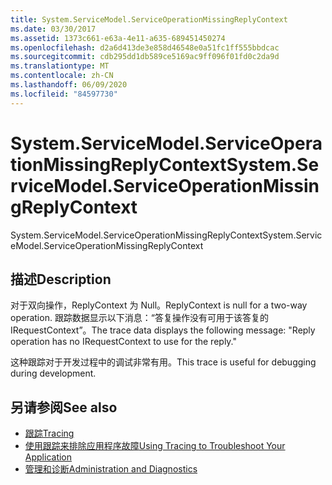 ```yaml
---
title: System.ServiceModel.ServiceOperationMissingReplyContext
ms.date: 03/30/2017
ms.assetid: 1373c661-e63a-4e11-a635-689451450274
ms.openlocfilehash: d2a6d413de3e858d46548e0a51fc1ff555bbdcac
ms.sourcegitcommit: cdb295dd1db589ce5169ac9ff096f01fd0c2da9d
ms.translationtype: MT
ms.contentlocale: zh-CN
ms.lasthandoff: 06/09/2020
ms.locfileid: "84597730"
---
```

# <a name="systemservicemodelserviceoperationmissingreplycontext"></a><span data-ttu-id="3a505-102">System.ServiceModel.ServiceOperationMissingReplyContext</span><span class="sxs-lookup"><span data-stu-id="3a505-102">System.ServiceModel.ServiceOperationMissingReplyContext</span></span>
<span data-ttu-id="3a505-103">System.ServiceModel.ServiceOperationMissingReplyContext</span><span class="sxs-lookup"><span data-stu-id="3a505-103">System.ServiceModel.ServiceOperationMissingReplyContext</span></span>  
  
## <a name="description"></a><span data-ttu-id="3a505-104">描述</span><span class="sxs-lookup"><span data-stu-id="3a505-104">Description</span></span>  
 <span data-ttu-id="3a505-105">对于双向操作，ReplyContext 为 Null。</span><span class="sxs-lookup"><span data-stu-id="3a505-105">ReplyContext is null for a two-way operation.</span></span> <span data-ttu-id="3a505-106">跟踪数据显示以下消息：“答复操作没有可用于该答复的 IRequestContext”。</span><span class="sxs-lookup"><span data-stu-id="3a505-106">The trace data displays the following message: "Reply operation has no IRequestContext to use for the reply."</span></span>  
  
 <span data-ttu-id="3a505-107">这种跟踪对于开发过程中的调试非常有用。</span><span class="sxs-lookup"><span data-stu-id="3a505-107">This trace is useful for debugging during development.</span></span>  
  
## <a name="see-also"></a><span data-ttu-id="3a505-108">另请参阅</span><span class="sxs-lookup"><span data-stu-id="3a505-108">See also</span></span>

- [<span data-ttu-id="3a505-109">跟踪</span><span class="sxs-lookup"><span data-stu-id="3a505-109">Tracing</span></span>](index.md)
- [<span data-ttu-id="3a505-110">使用跟踪来排除应用程序故障</span><span class="sxs-lookup"><span data-stu-id="3a505-110">Using Tracing to Troubleshoot Your Application</span></span>](using-tracing-to-troubleshoot-your-application.md)
- [<span data-ttu-id="3a505-111">管理和诊断</span><span class="sxs-lookup"><span data-stu-id="3a505-111">Administration and Diagnostics</span></span>](../index.md)
